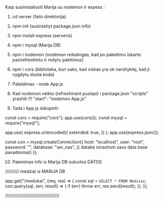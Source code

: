 Kaip susiinstaliuoti Marija su nodemon ir expess :


1. cd server (failo direktorija)
2. npm init (susirashyt package.json info)
3. npm install express (serveris)
4. npm i mysql (Marija DB)
5. npm i nodemon (nodemon reikalingas, kad po pakeitimu iskarto pasirefreshintu ir rodytu pakitimus)
6. npm i cors (biblioteka, kuri sako, kad viskas yra ok narshyklej, kad ji vygdytu duota koda)

7. Paleidimas - node App.js
8. Kad nodemon veiktu (refreshinant puslapi) i package.json "scripts" yrashiti 
!!! "start": "nodemon App.js"


9. Tada i App.js isikopinti:

const cors = require("cors");
app.use(cors());
const mysql = require("mysql");

app.use(
  express.urlencoded({
    extended: true,
  })
);
app.use(express.json());

const con = mysql.createConnection({
  host: "localhost",
  user: "root",
  password: "",
  database: "ser_nas",                       (( databe isirashom savo data base pavadinima))
});



10. Paemimas info is Marija DB sukurtos DATOS

  ///////// medziai is MARIJA DB

app.get("/medukai", (req, res) => {
    const sql = `
    SELECT
    *
    FROM Medziai
  `;
    con.query(sql, (err, result) => {
      if (err) throw err;
      res.send(result);
    });
  });

///////////////////////////////////